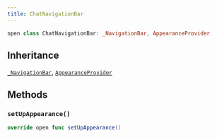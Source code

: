 ```yaml
---
title: ChatNavigationBar
---
```


``` swift
open class ChatNavigationBar: _NavigationBar, AppearanceProvider 
```

## Inheritance

[`_NavigationBar`](_navigation-bar.md), [`AppearanceProvider`](../utils/appearance-provider.md)

## Methods

### `setUpAppearance()`

``` swift
override open func setUpAppearance() 
```
